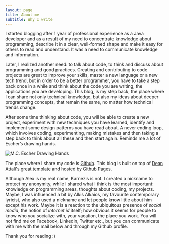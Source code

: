 ```yaml
---
layout: page
title: About me
subtitle: Why I write
---
```


I started blogging after 1 year of professional experience as a Java developer and as a result of my need to concentrate knowledge about programming, describe it in a clear, well-formed shape and make it easy for others to read and understand. It was a need to communicate knowledge and information.

Later, I realized another need: to talk about code, to think and discuss about programming and good practices. Creating and contributing to code projects are great to improve your skills, master a new language or a new tech trend, but in order to be a better programmer, you have to take a step back once in a while and think about the code you are writing, the applications you are developing. This blog, is my step back, the place where I can share not only technical knowledge, but also my ideas about deeper programming concepts, that remain the same, no matter how technical trends change.

After some time thinking about code, you will be able to create a new project, experiment with new techniques you have learned, identify and implement some design patterns you have read about. A never ending loop, which involves coding, experimenting, making mistakes and then taking a step back to think about all these and then start again. Reminds me a lot of Escher’s drawing hands.

![M.C. Escher Drawing Hands](http://www.mcescher.com/gallery/back-in-holland/drawing-hands/)

The place where I share my code is [Github](https://github.com/alkarn). This blog is built on top of [Dean Attali's great template](https://github.com/daattali/beautiful-jekyll) and hosted by [Github Pages](https://pages.github.com).

Although Alex is my real name, Karnezis is not. I created a nickname to protect my anonymity, while I shared what I think is the most important: knowledge on programming areas, thoughts about coding, my projects. Maybe, I was influenced a bit by Alkis Alkaios, my favourite contemporary lyricist, who also used a nickname and let people know little about him except his work. Maybe it is a reaction to the ubiquitous presence of *social media*, the notion of *internet id* itself; how obvious it seems for people to know who you socialize with, your vacation, the place you work. You will not find me on Facebook, Linkedin, Twitter etc., but you can communicate with me with the mail below and through my Github profile.

Thank you for reading :)
